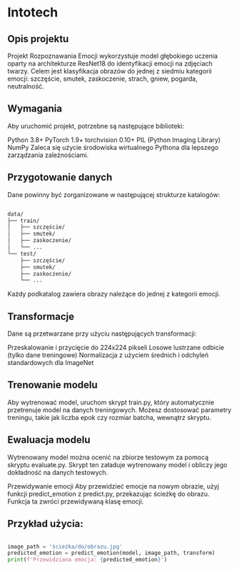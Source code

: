 # Intotech
## Opis projektu
Projekt Rozpoznawania Emocji wykorzystuje model głębokiego uczenia oparty na architekturze ResNet18 do identyfikacji emocji na zdjęciach twarzy. Celem jest klasyfikacja obrazów do jednej z siedmiu kategorii emocji: szczęście, smutek, zaskoczenie, strach, gniew, pogarda, neutralność.

## Wymagania
Aby uruchomić projekt, potrzebne są następujące biblioteki:

Python 3.8+
PyTorch 1.9+
torchvision 0.10+
PIL (Python Imaging Library)
NumPy
Zaleca się użycie środowiska wirtualnego Pythona dla lepszego zarządzania zależnościami.

## Przygotowanie danych
Dane powinny być zorganizowane w następującej strukturze katalogów:

```bash

data/
├── train/
│   ├── szczęście/
│   ├── smutek/
│   ├── zaskoczenie/
│   └── ...
└── test/
    ├── szczęście/
    ├── smutek/
    ├── zaskoczenie/
    └── ...
```
Każdy podkatalog zawiera obrazy należące do jednej z kategorii emocji.

## Transformacje
Dane są przetwarzane przy użyciu następujących transformacji:

Przeskalowanie i przycięcie do 224x224 pikseli
Losowe lustrzane odbicie (tylko dane treningowe)
Normalizacja z użyciem średnich i odchyleń standardowych dla ImageNet
## Trenowanie modelu
Aby wytrenować model, uruchom skrypt train.py, który automatycznie przetrenuje model na danych treningowych. Możesz dostosować parametry treningu, takie jak liczba epok czy rozmiar batcha, wewnątrz skryptu.

## Ewaluacja modelu
Wytrenowany model można ocenić na zbiorze testowym za pomocą skryptu evaluate.py. Skrypt ten załaduje wytrenowany model i obliczy jego dokładność na danych testowych.

Przewidywanie emocji
Aby przewidzieć emocje na nowym obrazie, użyj funkcji predict_emotion z predict.py, przekazując ścieżkę do obrazu. Funkcja ta zwróci przewidywaną klasę emocji.

## Przykład użycia:

```python

image_path = 'ścieżka/do/obrazu.jpg'
predicted_emotion = predict_emotion(model, image_path, transform)
print(f'Przewidziana emocja: {predicted_emotion}')

 
